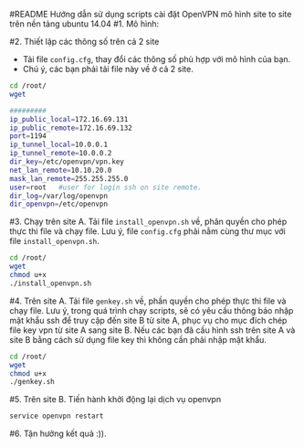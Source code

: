 #README
Hướng dẫn sử dụng scripts cài đặt OpenVPN mô hình site to site trên nền tảng ubuntu 14.04
#1. Mô hình:


#2. Thiết lập các thông số trên cả 2 site
- Tải file `config.cfg`, thay đổi các thông số phù hợp với mô hình của bạn.
- Chú ý, các bạn phải tải file này về ở cả 2 site.
```sh
cd /root/
wget 
```

```sh
#########
ip_public_local=172.16.69.131
ip_public_remote=172.16.69.132
port=1194
ip_tunnel_local=10.0.0.1
ip_tunnel_remote=10.0.0.2
dir_key=/etc/openvpn/vpn.key
net_lan_remote=10.10.20.0
mask_lan_remote=255.255.255.0
user=root	#user for login ssh on site remote.
dir_log=/var/log/openvpn
dir_openvpn=/etc/openvpn
```
#3. Chạy trên site A.
Tải file `install_openvpn.sh` về, phân quyền cho phép thực thi file và chạy file.
Lưu ý, file `config.cfg` phải nằm cùng thư mục với file `install_openvpn.sh`.
```sh
cd /root/
wget 
chmod u+x 
./install_openvpn.sh
```

#4. Trên site A.
Tải file `genkey.sh` về,  phần quyền cho phép thực thi file và chạy file.
Lưu ý, trong quá trình chạy scripts, sẽ có yêu cầu thông báo nhập mật khẩu ssh để truy cập đến site B từ site A, phục vụ cho mục đích chép file key vpn từ site A sang site B. Nếu các bạn đã cấu hình ssh trên site A và site B bằng cách sử dụng file key thì không cần phải nhập mật khẩu.

```sh
cd /root/
wget
chmod u+x
./genkey.sh
```

#5. Trên site B.
Tiến hành khởi động lại dịch vụ openvpn
```sh
service openvpn restart
```

#6. Tận hưởng kết quả :)).

